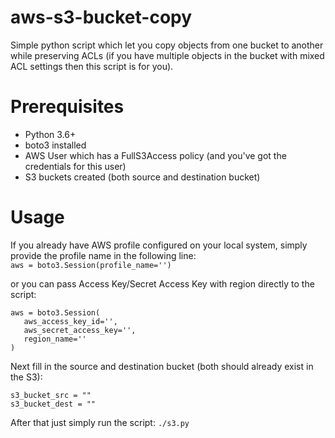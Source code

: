 # aws-s3-bucket-copy
Simple python script which let you copy objects from one bucket to another while preserving ACLs (if you have multiple objects in the bucket with mixed ACL settings then this script is for you).

# Prerequisites
* Python 3.6+
* boto3 installed
* AWS User which has a FullS3Access policy (and you've got the credentials for this user)
* S3 buckets created (both source and destination bucket)

# Usage
If you already have AWS profile configured on your local system, simply provide the profile name in the following line:  
`aws = boto3.Session(profile_name='')`

or you can pass Access Key/Secret Access Key with region directly to the script:
```
aws = boto3.Session(
   aws_access_key_id='',
   aws_secret_access_key='',
   region_name=''
)
```

Next fill in the source and destination bucket (both should already exist in the S3):
```
s3_bucket_src = ""
s3_bucket_dest = ""
```

After that just simply run the script: `./s3.py`
